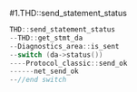 #1.THD::send_statement_status

```cpp
THD::send_statement_status
--THD::get_stmt_da
--Diagnostics_area::is_sent
--switch (da->status())
----Protocol_classic::send_ok
------net_send_ok
--//end switch

```
